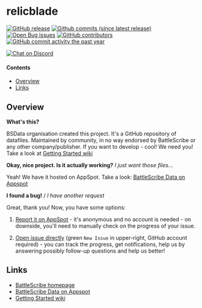 relicblade
==================

[![GitHub release](https://img.shields.io/github/release/BSData/relicblade.svg?style=flat-square)](https://github.com/BSData/relicblade/releases/latest)
[![Github commits (since latest release)](https://img.shields.io/github/commits-since/BSData/relicblade/latest.svg?style=flat-square)](https://github.com/BSData/relicblade/releases)
[![Open Bug issues](https://img.shields.io/github/issues/BSData/relicblade/bug.svg?style=flat-square&label=bugs)](https://github.com/BSData/relicblade/issues?q=is%3Aissue+is%3Aopen+label%3Abug)
[![GitHub contributors](https://img.shields.io/github/contributors/BSData/relicblade.svg?style=flat-square)](https://github.com/BSData/relicblade/graphs/contributors)
[![GitHub commit activity the past year](https://img.shields.io/github/commit-activity/y/BSData/relicblade.svg?style=flat-square)](https://github.com/BSData/relicblade/pulse/monthly)

[![Chat on Discord](https://img.shields.io/discord/558412685981777922.svg?logo=discord&style=popout-square)](https://discord.gg/KqPVhds)

#### Contents ####

* [Overview][]
* [Links][]

## Overview ##
[Overview]: #overview

__What's this?__

BSData organisation created this project. It's a GitHub repository of datafiles.
Maintained by community, in no way endorsed by BattleScribe or any other company/publisher. If you want
to develop - cool! We need you! Take a look at [Getting Started wiki][]

__Okay, nice project. Is it actually working?__ _I just want those files..._

Yeah! We have it hosted on AppSpot. Take a look: [BattleScribe Data on Appspot][]

__I found a bug!__ / *I have another request*

Great, thank you! Now, you have some options:

1. [Report it on AppSpot][] - it's anonymous and no account is needed - on downside, you'll need to manually check on the progress of your issue.

2. [Open issue directly][] (green `New Issue` in upper-right, GitHub account required) - you can track the progress, get notifications, help us by answering possibly follow-up questions and help us better!

## Links ##
[Links]: #links

* [BattleScribe homepage][]
* [BattleScribe Data on Appspot][]
* [Getting Started wiki][]

[Report it on Appspot]: http://battlescribedata.appspot.com/#/repo/relicblade
[Open Issue directly]: https://github.com/BSData/relicblade/issues
[BattleScribe homepage]: http://www.battlescribe.net/
[BattleScribe Data on Appspot]: http://battlescribedata.appspot.com/#/repos
[Getting Started wiki]: https://github.com/BSData/catalogue-development/wiki/Getting-Started#contributing
